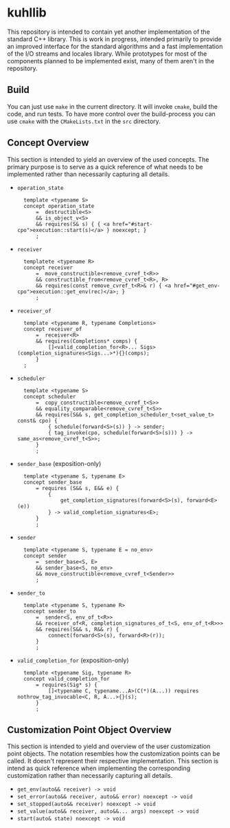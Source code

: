# kuhllib

This repository is intended to contain yet another implementation
of the standard C++ library. This is work in progress, intended
primarily to provide an improved interface for the standard algorithms
and a fast implementation of the I/O streams and locales library.
While prototypes for most of the components planned to be implemented
exist, many of them aren't in the repository.

## Build

You can just use `make` in the current directory. It will invoke `cmake`,
build the code, and run tests. To have more control over the build-process
you can use `cmake` with the `CMakeLists.txt` in the `src` directory.

## Concept Overview

This section is intended to yield an overview of the used concepts.
The primary purpose is to serve as a quick reference of what needs
to be implemented rather than necessarily capturing all details.

- `operation_state`

        template <typename S>
        concept operation_state
            =  destructible<S>
            && is_object_v<S>
            && requires(S& s) { { <a href="#start-cpo">execution::start(s)</a> } noexcept; }
            ;

- `receiver`

        templatete <typename R>
        concept receiver
            =  move_constructible<remove_cvref_t<R>>
            && constructible_from<remove_cvref_t<R>, R>
            && requires(const remove_cvref_t<R>& r) { <a href="#get_env-cpo">execution::get_env(rec)</a>; }
            ;

- `receiver_of`

        template <typename R, typename Completions>
        concept receiver_of
            =  receiver<R>
            && requires(Completions* comps) {
                []<valid_completion_for<R>... Sigs>(completion_signatures<Sigs...>*){}(comps);
            }
	    ;

- `scheduler`

        template <typename S>
        concept scheduler
            =  copy_constructible<remove_cvref_t<S>>
            && equality_comparable<remove_cvref_t<S>>
            && requires(S&& s, get_completion_scheduler_t<set_value_t> const& cpo) {
                { schedule(forward<S>(s)) } -> sender;
	            { tag_invoke(cpo, schedule(forward<S>(s))) } -> same_as<remove_cvref_t<S>>;
            }
            ;

- `sender_base` (exposition-only)

        template <typename S, typename E>
        concept sender_base
            = requires (S&& s, E&& e) {
                {
                    get_completion_signatures(forward<S>(s), forward<E>(e))
                } -> valid_completion_signatures<E>;
            }
            ;

- `sender`

        template <typename S, typename E = no_env>
        concept sender
            =  sender_base<S, E>
            && sender_base<S, no_env>
            && move_constructible<remove_cvref_t<Sender>>
            ;

- `sender_to`

        template <typename S, typename R>
        concept sender_to
            =  sender<S, env_of_t<R>>
            && receiver_of<R, completion_signatures_of_t<S, env_of_t<R>>>
            && requires(S&& s, R&& r) {
                connect(forward<S>(s), forward<R>(r));
            }
            ;

- `valid_completion_for` (exposition-only)


        template <typename Sig, typename R>
        concept valid_completion_for
            = requires(Sig* s) {
                []<typename C, typename...A>(C(*)(A...)) requires nothrow_tag_invocable<C, R, A...>{}(s);
            }
            ;

## Customization Point Object Overview

This section is intended to yield and overview of the user customization
point objects.  The notation resembles how the customization points
can be called. It doesn't represent their respective implementation.
This section is intend as quick reference when implementing the
corresponding customization rather than necessarily capturing all
details.

- <a name="get_env-cpo">`get_env(auto&& receiver) -> void`</a>
- <a name="set_error-cpo">`set_error(auto&& receiver, auto&& error) noexcept -> void`</a>
- <a name="set_stopped-cpo">`set_stopped(auto&& receiver) noexcept -> void`</a>
- <a name="set_value-cpo">`set_value(auto&& receiver, auto&&... args) noexcept -> void`</a>
- <a name="start-cpo">`start(auto& state) noexcept -> void`</a>
